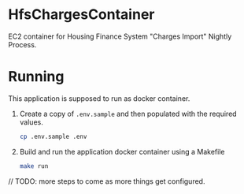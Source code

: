 # HfsChargesContainer
EC2 container for Housing Finance System "Charges Import" Nightly Process.

# Running
This application is supposed to run as docker container.
1. Create a copy of `.env.sample` and then populated with the required values.
    ``` sh
    cp .env.sample .env
    ```
2. Build and run the application docker container using a Makefile
    ``` sh
    make run
    ```

// TODO: more steps to come as more things get configured.
 